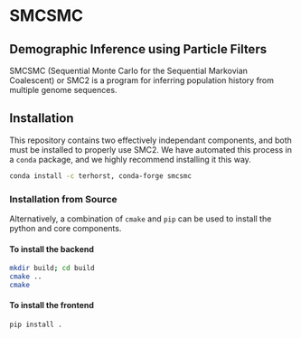 # SMCSMC
## Demographic Inference using Particle Filters

SMCSMC (Sequential Monte Carlo for the Sequential Markovian Coalescent) or SMC2 is a program for inferring population history from multiple genome sequences. 

## Installation

This repository contains two effectively independant components, and both must be installed to properly use SMC2. We have automated this process in a `conda` package, and we highly recommend installing it this way.

```sh
conda install -c terhorst, conda-forge smcsmc
```

### Installation from Source

Alternatively, a combination of `cmake` and `pip` can be used to install the python and core components.

#### To install the backend

```sh
mkdir build; cd build
cmake ..
cmake
```

#### To install the frontend

```sh
pip install .
```
